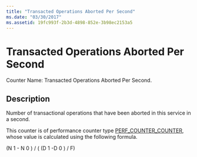 ```yaml
---
title: "Transacted Operations Aborted Per Second"
ms.date: "03/30/2017"
ms.assetid: 19fc993f-2b3d-4898-852e-3b98ec2153a5
---
```

# Transacted Operations Aborted Per Second
Counter Name: Transacted Operations Aborted Per Second.  
  
## Description  
 Number of transactional operations that have been aborted in this service in a second.  
  
 This counter is of performance counter type [PERF_COUNTER_COUNTER](/previous-versions/windows/it-pro/windows-server-2003/cc740048(v=ws.10)), whose value is calculated using the following formula.  
  
 (N 1 - N 0 ) / ( (D 1 -D 0 ) / F)
